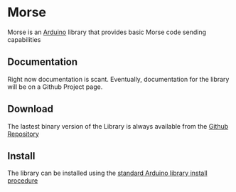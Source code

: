 Morse
=====
Morse is an [Arduino](http://arduino.cc) library that provides basic Morse code sending capabilities

Documentation
-------------
Right now documentation is scant.  Eventually, documentation for the library will be on a Github Project page.

Download
--------
The lastest binary version of the Library is always available from the 
[Github Repository](https://github.com/ptdecker/ArduinoSketches) 


Install
-------
The library can be installed using the [standard Arduino library install procedure](http://arduino.cc/en/Guide/Libraries#.UwxndHX5PtY)